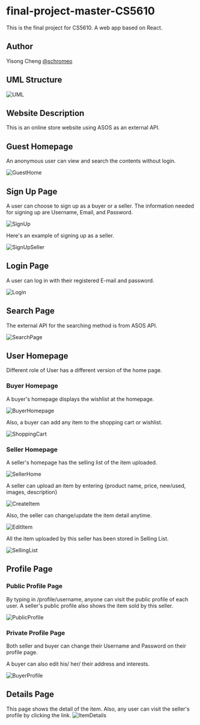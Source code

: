 # final-project-master-CS5610
This is the final project for CS5610. A web app based on React.

## Author
Yisong Cheng [@schromeo](https://github.com/Schromeo/)

## UML Structure
![UML](screenshots/UML.png)

## Website Description

This is an online store website using ASOS as an external API.  

## Guest Homepage

An anonymous user can view and search the contents without login.

![GuestHome](screenshots/GuestHome.png)

## Sign Up Page

A user can choose to sign up as a buyer or a seller.
The information needed for signing up are Username, Email, and Password.

![SignUp](screenshots/SignUp.png)

Here's an example of signing up as a seller.

![SignUpSeller](screenshots/SignUpSeller.png) 

## Login Page

A user can log in with their registered E-mail and password.

![Login](screenshots/Login.png)

## Search Page

The external API for the searching method is from ASOS API. 

![SearchPage](screenshots/SearchPage.png)

## User Homepage

Different role of User has a different version of the home page.

### Buyer Homepage

A buyer's homepage displays the wishlist at the homepage.

![BuyerHomepage](screenshots/BuyerHome.png)

Also, a buyer can add any item to the shopping cart or wishlist.

![ShoppingCart](screenshots/ShoppingCart.png)

### Seller Homepage

A seller's homepage has the selling list of the item uploaded.

![SellerHome](screenshots/SellerHome.png)

A seller can upload an item by entering {product name, price, new/used, images, description}

![CreateItem](screenshots/CreateItem.png)

Also, the seller can change/update the item detail anytime.

![EditItem](screenshots/EditItem.png)

All the item uploaded by this seller has been stored in Selling List.

![SellingList](screenshots/SellerListedItem.png)

## Profile Page

### Public Profile Page

By typing in /profile/username, anyone can visit the public profile of each user. 
A seller's public profile also shows the item sold by this seller.

![PublicProfile](screenshots/PublicProfile.png)

### Private Profile Page

Both seller and buyer can change their Username and Password on their profile page.

A buyer can also edit his/ her/ their address and interests.

![BuyerProfile](screenshots/BuyerProfile.png)


## Details Page

This page shows the detail of the item. Also, any user can visit the seller's profile by clicking the link.
![ItemDetails](screenshots/ItemDetails.png)









